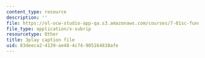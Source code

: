 ```yaml
---
content_type: resource
description: ''
file: https://ol-ocw-studio-app-qa.s3.amazonaws.com/courses/7-01sc-fundamentals-of-biology-fall-2011/83deeca24139ae484c74905164838afe_tMr9XH64rtM.srt
file_type: application/x-subrip
resourcetype: Other
title: 3play caption file
uid: 83deeca2-4139-ae48-4c74-905164838afe
---
```

